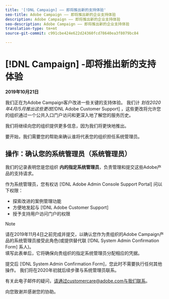 ```yaml
---
title: '[!DNL Campaign] —— 即将推出新的支持体验'
seo-title: Adobe Campaign —— 即将推出新的企业支持体验
description: Adobe Campaign —— 即将推出新的企业支持体验
seo-description: Adobe Campaign —— 即将推出新的企业支持体验
translation-type: tm+mt
source-git-commit: c991cbe424e622d24360fcd78640ea3f8079bc84

---
```



# [!DNL Campaign] -即将推出新的支持体验

**2019年10月21日**

我们正在为Adobe Campaign客户改进一些关键的支持体验。 我们计 *划在2020年4月/5月推出这些更改*[!DNL Adobe Customer Support] ，这些更改将允许您的组织通过一个公共入口门户访问和更深入地了解您的服务历史。

我们将继续向您的组织提供更多信息，因为我们将更快地推出。

要开始，我们需要您的帮助来确认谁将代表您的组织担任系统管理员。

## 操作：确认您的系统管理员（系统管理员）

我们的记录表明您是您组织 **内的指定系统管理员**，负责管理和提交这些Adobe产品的支持请求。

作为系统管理员，您有权访 [!DNL Adobe Admin Console Support Portal] 问以下权限：

* 探索改进的案例管理功能
* 方便地发起与 [!DNL Adobe Customer Support]
* 授予支持用户访问门户的权限

>[!NOTE]
>请在2019年11月4日之前完成并提交，以确认您作为贵组织的Adobe Campaign产品的系统管理员接受此角色(或提供替代联 [!DNL System Admin Confirmation Form] 系人)。\
>填写此表单后，它将确保向贵组织的指定系统管理员分配相应的凭据。

提交后 [!DNL System Admin Confirmation Form]，您此时不需要执行任何其他操作。  我们将在2020年初就后续步骤与系统管理员联系。

有关此电子邮件的疑问，请通过customercare@adobe.com与我们联系。

向您致谢并感谢您的协助。
